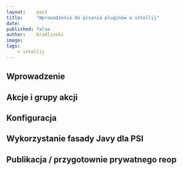 ```yaml
---
layout:    post
title:     "Wprowadzenie do pisania pluginów w intellij"
date:      
published: false
author:    bradlinski
image:     
tags:
    - intellij
---
```


## Wprowadzenie

## Akcje i grupy akcji

## Konfiguracja

## Wykorzystanie fasady Javy dla PSI

## Publikacja / przygotownie prywatnego reop
